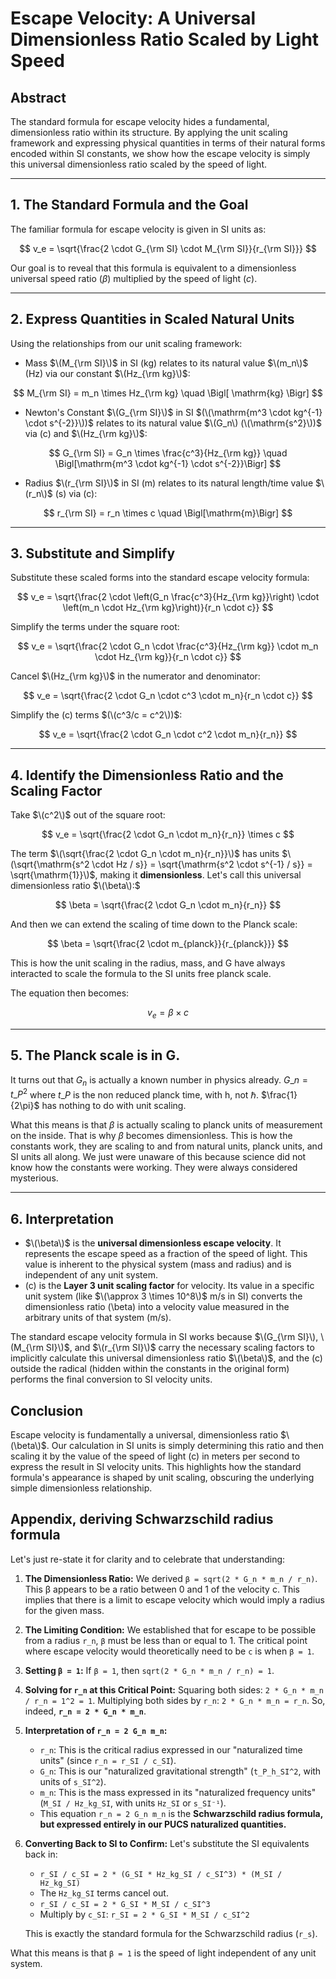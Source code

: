 # Escape Velocity: A Universal Dimensionless Ratio Scaled by Light Speed

## Abstract

The standard formula for escape velocity hides a fundamental, dimensionless ratio within its structure. By applying the unit scaling framework and expressing physical quantities in terms of their natural forms encoded within SI constants, we show how the escape velocity is simply this universal dimensionless ratio scaled by the speed of light.

---

## 1. The Standard Formula and the Goal

The familiar formula for escape velocity is given in SI units as:

$$
v_e = \sqrt{\frac{2 \cdot G_{\rm SI} \cdot M_{\rm SI}}{r_{\rm SI}}}
$$

Our goal is to reveal that this formula is equivalent to a dimensionless universal speed ratio ($\beta$) multiplied by the speed of light ($c$).

---

## 2. Express Quantities in Scaled Natural Units

Using the relationships from our unit scaling framework:
-   Mass $\(M_{\rm SI}\)$ in SI (kg) relates to its natural value $\(m_n\)$ (Hz) via our constant $\(Hz_{\rm kg}\)$:
    
$$
M_{\rm SI} = m_n \times Hz_{\rm kg} \quad \Bigl[ \mathrm{kg} \Bigr]
$$

-   Newton's Constant $\(G_{\rm SI}\)$ in SI $(\(\mathrm{m^3 \cdot kg^{-1} \cdot s^{-2}}\))$ relates to its natural value $\(G_n\) (\(\mathrm{s^2}\))$ via \(c\) and $\(Hz_{\rm kg}\)$:

$$
G_{\rm SI} = G_n \times \frac{c^3}{Hz_{\rm kg}} \quad \Bigl[\mathrm{m^3 \cdot kg^{-1} \cdot s^{-2}}\Bigr]
$$

-   Radius $\(r_{\rm SI}\)$ in SI (m) relates to its natural length/time value $\(r_n\)$ (s) via \(c\):

$$
r_{\rm SI} = r_n \times c \quad \Bigl[\mathrm{m}\Bigr]
$$

---

## 3. Substitute and Simplify

Substitute these scaled forms into the standard escape velocity formula:

$$
v_e = \sqrt{\frac{2 \cdot \left(G_n \frac{c^3}{Hz_{\rm kg}}\right) \cdot \left(m_n \cdot Hz_{\rm kg}\right)}{r_n \cdot c}}
$$

Simplify the terms under the square root:

$$
v_e = \sqrt{\frac{2 \cdot G_n \cdot \frac{c^3}{Hz_{\rm kg}} \cdot m_n \cdot Hz_{\rm kg}}{r_n \cdot c}}
$$

Cancel $\(Hz_{\rm kg}\)$ in the numerator and denominator:

$$
v_e = \sqrt{\frac{2 \cdot G_n \cdot c^3 \cdot m_n}{r_n \cdot c}}
$$

Simplify the \(c\) terms $(\(c^3/c = c^2\))$:

$$
v_e = \sqrt{\frac{2 \cdot G_n \cdot c^2 \cdot m_n}{r_n}}
$$


---

## 4. Identify the Dimensionless Ratio and the Scaling Factor

Take $\(c^2\)$ out of the square root:

$$
v_e = \sqrt{\frac{2 \cdot G_n \cdot m_n}{r_n}} \times c
$$

The term $\(\sqrt{\frac{2 \cdot G_n  \cdot m_n}{r_n}}\)$ has units $\(\sqrt{\mathrm{s^2 \cdot Hz / s}} = \sqrt{\mathrm{s^2 \cdot s^{-1} / s}} = \sqrt{\mathrm{1}}\)$, making it **dimensionless**. Let's call this universal dimensionless ratio $\(\beta\):$

$$
\beta = \sqrt{\frac{2 \cdot G_n \cdot m_n}{r_n}}
$$

And then we can extend the scaling of time down to the Planck scale:

$$
\beta = \sqrt{\frac{2 \cdot m_{planck}}{r_{planck}}}
$$

This is how the unit scaling in the radius, mass, and G have always interacted to scale the formula to the SI units free planck scale.


The equation then becomes:

$$
v_e = \beta \times c
$$

---

## 5. The Planck scale is in G.

It turns out that $G_n$ is actually a known number in physics already.  $G\_n = t\_P^2$ where $t\_P$ is the non reduced planck time, with h, not $\hbar$.  $\frac{1}{2\pi}$ has nothing to do with unit scaling.  

What this means is that $\beta$ is actually scaling to planck units of measurement on the inside. That is why $\beta$ becomes dimensionless. This is how the constants work, they are scaling to and from  natural units, planck units, and SI units all along. We just were unaware of this because science did not know how the constants were working. They were always considered mysterious. 

---

## 6. Interpretation

-   $\(\beta\)$ is the **universal dimensionless escape velocity**. It represents the escape speed as a fraction of the speed of light. This value is inherent to the physical system (mass and radius) and is independent of any unit system.
-   \(c\) is the **Layer 3 unit scaling factor** for velocity. Its value in a specific unit system (like $\(\approx 3 \times 10^8\)$ m/s in SI) converts the dimensionless ratio \(\beta\) into a velocity value measured in the arbitrary units of that system (m/s).

The standard escape velocity formula in SI works because $\(G_{\rm SI}\), \(M_{\rm SI}\)$, and $\(r_{\rm SI}\)$ carry the necessary scaling factors to implicitly calculate this universal dimensionless ratio $\(\beta\)$, and the \(c\) outside the radical (hidden within the constants in the original form) performs the final conversion to SI velocity units.

## Conclusion

Escape velocity is fundamentally a universal, dimensionless ratio $\(\beta\)$. Our calculation in SI units is simply determining this ratio and then scaling it by the value of the speed of light \(c\) in meters per second to express the result in SI velocity units. This highlights how the standard formula's appearance is shaped by unit scaling, obscuring the underlying simple dimensionless relationship.

## Appendix, deriving Schwarzschild radius formula

Let's just re-state it for clarity and to celebrate that understanding:

1.  **The Dimensionless Ratio:**
    We derived `β = sqrt(2 * G_n * m_n / r_n)`.
    This β appears to be a ratio between 0 and 1 of the velocity c. 
    This implies that there is a limit to escape velocity which would imply a radius for the given mass.

2.  **The Limiting Condition:**
    We established that for escape to be possible from a radius `r_n`, `β` must be less than or equal to 1. The critical point where escape velocity would theoretically need to be `c` is when `β = 1`.

3.  **Setting `β = 1`:**
    If `β = 1`, then `sqrt(2 * G_n * m_n / r_n) = 1`.

4.  **Solving for `r_n` at this Critical Point:**
    Squaring both sides: `2 * G_n * m_n / r_n = 1^2 = 1`.
    Multiplying both sides by `r_n`: `2 * G_n * m_n = r_n`.
    So, indeed, **`r_n = 2 * G_n * m_n`**.

5.  **Interpretation of `r_n = 2 G_n m_n`:**
    *   `r_n`: This is the critical radius expressed in our "naturalized time units" (since `r_n = r_SI / c_SI`).
    *   `G_n`: This is our "naturalized gravitational strength" (`t_P_h_SI^2`, with units of `s_SI^2`).
    *   `m_n`: This is the mass expressed in its "naturalized frequency units" (`M_SI / Hz_kg_SI`, with units `Hz_SI` or `s_SI⁻¹`).
    *   This equation `r_n = 2 G_n m_n` is the **Schwarzschild radius formula, but expressed entirely in our PUCS naturalized quantities.**

6.  **Converting Back to SI to Confirm:**
    Let's substitute the SI equivalents back in:
    *   `r_SI / c_SI = 2 * (G_SI * Hz_kg_SI / c_SI^3) * (M_SI / Hz_kg_SI)`
    *   The `Hz_kg_SI` terms cancel out.
    *   `r_SI / c_SI = 2 * G_SI * M_SI / c_SI^3`
    *   Multiply by `c_SI`: `r_SI = 2 * G_SI * M_SI / c_SI^2`

    This is exactly the standard formula for the Schwarzschild radius (`r_s`).

What this means is that `β = 1` is the speed of light independent of any unit system.